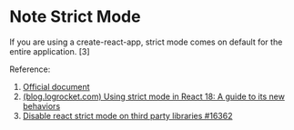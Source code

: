 # Note Strict Mode

If you are using a create-react-app, strict mode comes on default for the entire application. [3]



Reference:

1. [Official document](https://reactjs.org/docs/strict-mode.html)
2. [(blog.logrocket.com) Using strict mode in React 18: A guide to its new behaviors](https://blog.logrocket.com/using-strict-mode-react-18-guide-new-behaviors)
3. [Disable react strict mode on third party libraries #16362](https://github.com/facebook/react/issues/16362)

